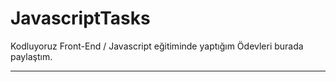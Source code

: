 # JavascriptTasks
Kodluyoruz Front-End / Javascript eğitiminde yaptığım Ödevleri burada paylaştım.

---

